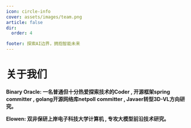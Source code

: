 ```yaml
---
icon: circle-info
cover: assets/images/team.png
article: false
dir:
  order: 4

footer: 探索AI边界，拥抱智能未来
---
```


# 关于我们

**Binary Oracle: 一名普通但十分热爱探索技术的Coder , 开源框架spring committer , golang开源网络库netpoll committer , Javaer转型3D-VL方向研究。**

**Elowen: 双非保研上岸电子科技大学计算机 , 专攻大模型前沿技术研究。**


